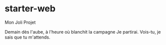 # starter-web
Mon Joli Projet

Demain dès l'aube, à l'heure où blanchit la campagne
Je partirai.
Vois-tu, je sais que tu m'attends.